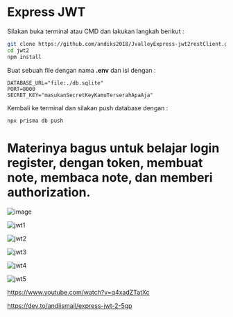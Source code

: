 # Express JWT

Silakan buka terminal atau CMD dan lakukan langkah berikut : 
```bash
git clone https://github.com/andiks2018/JvalleyExpress-jwt2restClient.git jwt2
cd jwt2
npm install
```

Buat sebuah file dengan nama **.env** dan isi dengan :
```
DATABASE_URL="file:./db.sqlite"
PORT=8000
SECRET_KEY="masukanSecretKeyKamuTerserahApaAja"
```

Kembali ke terminal dan silakan push database dengan : 
```
npx prisma db push
```

# Materinya bagus untuk belajar login register, dengan token, membuat note, membaca note, dan memberi authorization.

![image](https://user-images.githubusercontent.com/78794419/210948722-bbb2e950-4ed5-4779-834a-c679d30d896e.png)

![jwt1](https://user-images.githubusercontent.com/78794419/210948773-e57216f9-3a5b-4a7b-ac0e-0364fca8e21a.gif)

![jwt2](https://user-images.githubusercontent.com/78794419/210948782-fd9da66a-13cb-4358-b81c-be07a678f6c0.gif)

![jwt3](https://user-images.githubusercontent.com/78794419/210948795-f3f3bb0d-0241-42d6-9595-61b9ecbde92a.gif)

![jwt4](https://user-images.githubusercontent.com/78794419/210948803-79b159d6-ac58-4205-b5ae-8fe73edf1c27.gif)

![jwt5](https://user-images.githubusercontent.com/78794419/210948815-f8f95b0d-f85c-4b99-8f90-3f9038cd43e0.gif)

https://www.youtube.com/watch?v=q4xadZTatXc

https://dev.to/andiismail/express-jwt-2-5gp
